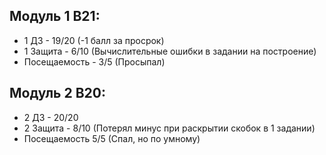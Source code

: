## Модуль 1 В21: 
* 1 ДЗ - 19/20 (-1 балл за просрок)
* 1 Защита - 6/10 (Вычислительные ошибки в задании на построение)
* Посещаемость - 3/5 (Просыпал)

## Модуль 2 В20:
* 2 ДЗ - 20/20
* 2 Защита - 8/10 (Потерял минус при раскрытии скобок в 1 задании)
* Посещаемость 5/5 (Спал, но по умному)
